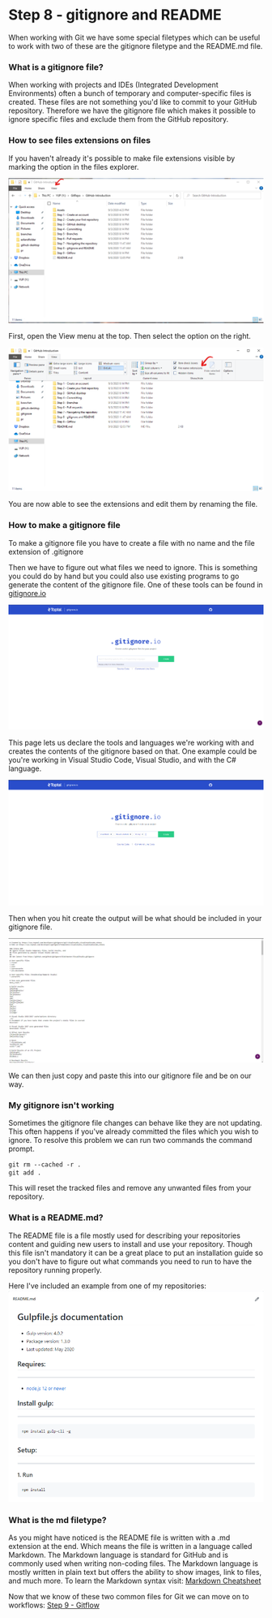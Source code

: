 # Step 8 - gitignore and README

When working with Git we have some special filetypes which can be useful to work with two of these are the gitignore filetype and the README.md file.

### What is a gitignore file?
When working with projects and IDEs (Integrated Development Environments) often a bunch of temporary and computer-specific files is created. These files are not something you'd like to commit to your GitHub repository. Therefore we have the gitignore file which makes it possible to ignore specific files and exclude them from the GitHub repository.

### How to see files extensions on files
If you haven't already it's possible to make file extensions visible by marking the option in the files explorer.

![File explorer](../Assets/Images/gitignore/find-file-ex.png)

First, open the View menu at the top. Then select the option on the right.

![File explorer](../Assets/Images/gitignore/check-file-ex.png)

You are now able to see the extensions and edit them by renaming the file.


### How to make a gitignore file
To make a gitignore file you have to create a file with no name and the file extension of .gitignore

Then we have to figure out what files we need to ignore. This is something you could do by hand but you could also use existing programs to go generate the content of the gitignore file. One of these tools can be found in [gitignore.io](https://www.gitignore.io/)

![gitignore.io](../Assets/Images/gitignore/gitignore-io.png)

This page lets us declare the tools and languages we're working with and creates the contents of the gitignore based on that. One example could be you're working in Visual Studio Code,  Visual Studio, and with the C# language.

![gitignore.io](../Assets/Images/gitignore/params-filled.png)

Then when you hit create the output will be what should be included in your gitignore file.

![Output](/Assets/Images/gitignore/output.png)

We can then just copy and paste this into our gitignore file and be on our way.


### My gitignore isn't working
Sometimes the gitignore file changes can behave like they are not updating. This often happens if you've already committed the files which you wish to ignore. To resolve this problem we can run two commands the command prompt.

```
git rm --cached -r .
git add .
```

This will reset the tracked files and remove any unwanted files from your repository.


### What is a README.md?
The README file is a file mostly used for describing your repositories content and guiding new users to install and use your repository. Though this file isn't mandatory it can be a great place to put an installation guide so you don't have to figure out what commands you need to run to have the repository running properly.

Here I've included an example from one of my repositories:
![README-example](../Assets/Images/README-example.png)

### What is the md filetype?
As you might have noticed is the README file is written with a .md extension at the end. Which means the file is written in a language called Markdown. 
The Markdown language is standard for GitHub and is commonly used when writing non-coding files. The Markdown language is mostly written in plain text but offers the ability to show images, link to files, and much more.
To learn the Markdown syntax visit: [Markdown Cheatsheet](https://github.com/adam-p/markdown-here/wiki/Markdown-Cheatsheet)


Now that we know of these two common files for Git we can move on to workflows: [Step 9 - Gitflow](../Step%209%20-%20Gitflow/README.md)